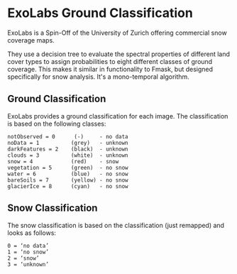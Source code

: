 # ExoLabs Ground Classification

ExoLabs is a Spin-Off of the University of Zurich offering commercial snow coverage maps.

They use a decision tree to evaluate the spectral properties of different land cover types to assign probabilities to
eight different classes of ground coverage. This makes it similar in functionality to Fmask, but designed specifically
for snow analysis. It's a mono-temporal algorithm.

## Ground Classification

ExoLabs provides a ground classification for each image. The classification is based on the following classes:

```
notObserved = 0      (-)     - no data
noData = 1          (grey)   - unknown
darkFeatures = 2    (black)  - unknown
clouds = 3          (white)  - unknown
snow = 4            (red)    - snow
vegetation = 5      (green)  - no snow
water = 6           (blue)   - no snow
bareSoils = 7       (yellow) - no snow
glacierIce = 8      (cyan)   - no snow
```

## Snow Classification

The snow classification is based on the classification (just remapped) and looks as follows:

```
0 = ‘no data’
1 = ‘no snow’
2 = ‘snow’
3 = ‘unknown’
```
